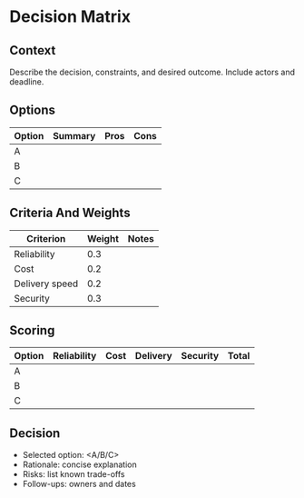 # Decision Matrix

## Context

Describe the decision, constraints, and desired outcome. Include actors and deadline.

## Options

| Option | Summary | Pros | Cons |
|-------|---------|------|------|
| A |  |  |  |
| B |  |  |  |
| C |  |  |  |

## Criteria And Weights

| Criterion | Weight | Notes |
|-----------|--------|-------|
| Reliability | 0.3 |  |
| Cost | 0.2 |  |
| Delivery speed | 0.2 |  |
| Security | 0.3 |  |

## Scoring

| Option | Reliability | Cost | Delivery | Security | Total |
|--------|------------:|-----:|---------:|---------:|------:|
| A |  |  |  |  |  |
| B |  |  |  |  |  |
| C |  |  |  |  |  |

## Decision

- Selected option: <A/B/C>
- Rationale: concise explanation
- Risks: list known trade-offs
- Follow-ups: owners and dates
